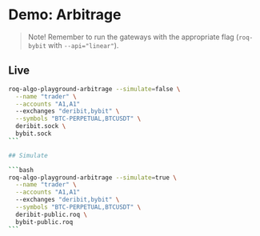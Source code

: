 # Demo: Arbitrage

> Note! Remember to run the gateways with the appropriate flag (`roq-bybit` with `--api="linear"`).

## Live

````bash
roq-algo-playground-arbitrage --simulate=false \
  --name "trader" \
  --accounts "A1,A1"
  --exchanges "deribit,bybit" \
  --symbols "BTC-PERPETUAL,BTCUSDT" \
  deribit.sock \
  bybit.sock
```

## Simulate

```bash
roq-algo-playground-arbitrage --simulate=true \
  --name "trader" \
  --accounts "A1,A1"
  --exchanges "deribit,bybit" \
  --symbols "BTC-PERPETUAL,BTCUSDT" \
  deribit-public.roq \
  bybit-public.roq
```
